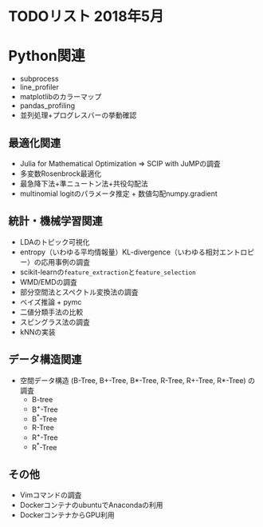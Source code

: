 # TODOリスト 2018年5月

# Python関連
- subprocess
- line_profiler
- matplotlibのカラーマップ
- pandas_profiling
- 並列処理+プログレスバーの挙動確認

## 最適化関連
- Julia for Mathematical Optimization => SCIP with JuMPの調査
- 多変数Rosenbrock最適化
- 最急降下法+準ニュートン法+共役勾配法
- multinomial logitのパラメータ推定 + 数値勾配numpy.gradient

## 統計・機械学習関連
- LDAのトピック可視化
- entropy（いわゆる平均情報量）KL-divergence（いわゆる相対エントロピー）の応用事例の調査
- scikit-learnの`feature_extraction`と`feature_selection`
- WMD/EMDの調査
- 部分空間法とスペクトル変換法の調査
- ベイズ推論 + pymc
- 二値分類手法の比較
- スピングラス法の調査
- kNNの実装

## データ構造関連
- 空間データ構造 (B-Tree, B+-Tree, B*-Tree, R-Tree, R+-Tree, R*-Tree) の調査
	- B-tree
	- B<sup>+</sup>-Tree
	- B<sup>*</sup>-Tree
	- R-Tree
	- R<sup>+</sup>-Tree
	- R<sup>*</sup>-Tree
## その他
- Vimコマンドの調査
- DockerコンテナのubuntuでAnacondaの利用
- DockerコンテナからGPU利用
